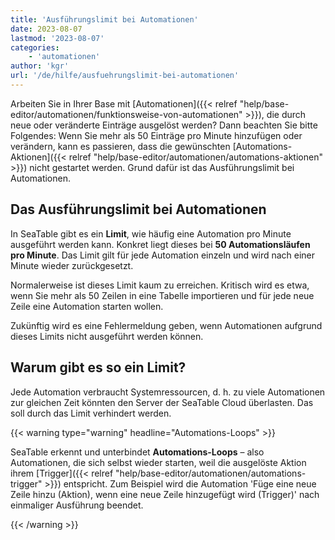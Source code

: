 ```yaml
---
title: 'Ausführungslimit bei Automationen'
date: 2023-08-07
lastmod: '2023-08-07'
categories:
    - 'automationen'
author: 'kgr'
url: '/de/hilfe/ausfuehrungslimit-bei-automationen'
---
```


Arbeiten Sie in Ihrer Base mit [Automationen]({{< relref "help/base-editor/automationen/funktionsweise-von-automationen" >}}), die durch neue oder veränderte Einträge ausgelöst werden? Dann beachten Sie bitte Folgendes: Wenn Sie mehr als 50 Einträge pro Minute hinzufügen oder verändern, kann es passieren, dass die gewünschten [Automations-Aktionen]({{< relref "help/base-editor/automationen/automations-aktionen" >}}) nicht gestartet werden. Grund dafür ist das Ausführungslimit bei Automationen.

## Das Ausführungslimit bei Automationen

In SeaTable gibt es ein **Limit**, wie häufig eine Automation pro Minute ausgeführt werden kann. Konkret liegt dieses bei **50 Automationsläufen pro Minute**. Das Limit gilt für jede Automation einzeln und wird nach einer Minute wieder zurückgesetzt.

Normalerweise ist dieses Limit kaum zu erreichen. Kritisch wird es etwa, wenn Sie mehr als 50 Zeilen in eine Tabelle importieren und für jede neue Zeile eine Automation starten wollen.

Zukünftig wird es eine Fehlermeldung geben, wenn Automationen aufgrund dieses Limits nicht ausgeführt werden können.

## Warum gibt es so ein Limit?

Jede Automation verbraucht Systemressourcen, d. h. zu viele Automationen zur gleichen Zeit könnten den Server der SeaTable Cloud überlasten. Das soll durch das Limit verhindert werden.

{{< warning  type="warning" headline="Automations-Loops" >}}

SeaTable erkennt und unterbindet **Automations-Loops** – also Automationen, die sich selbst wieder starten, weil die ausgelöste Aktion ihrem [Trigger]({{< relref "help/base-editor/automationen/automations-trigger" >}}) entspricht. Zum Beispiel wird die Automation 'Füge eine neue Zeile hinzu (Aktion), wenn eine neue Zeile hinzugefügt wird (Trigger)' nach einmaliger Ausführung beendet.

{{< /warning >}}

